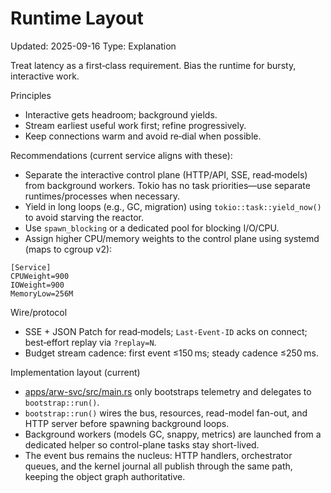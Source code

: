 # Runtime Layout
Updated: 2025-09-16
Type: Explanation

Treat latency as a first‑class requirement. Bias the runtime for bursty, interactive work.

Principles
- Interactive gets headroom; background yields.
- Stream earliest useful work first; refine progressively.
- Keep connections warm and avoid re‑dial when possible.

Recommendations (current service aligns with these):
- Separate the interactive control plane (HTTP/API, SSE, read‑models) from background workers. Tokio has no task priorities—use separate runtimes/processes when necessary.
- Yield in long loops (e.g., GC, migration) using `tokio::task::yield_now()` to avoid starving the reactor.
- Use `spawn_blocking` or a dedicated pool for blocking I/O/CPU.
- Assign higher CPU/memory weights to the control plane using systemd (maps to cgroup v2):

```
[Service]
CPUWeight=900
IOWeight=900
MemoryLow=256M
```

Wire/protocol
- SSE + JSON Patch for read‑models; `Last-Event-ID` acks on connect; best‑effort replay via `?replay=N`.
- Budget stream cadence: first event ≤150 ms; steady cadence ≤250 ms.

Implementation layout (current)
- [apps/arw-svc/src/main.rs](https://github.com/t3hw00t/ARW/blob/main/apps/arw-svc/src/main.rs) only bootstraps telemetry and delegates to `bootstrap::run()`.
- `bootstrap::run()` wires the bus, resources, read-model fan-out, and HTTP server before spawning background loops.
- Background workers (models GC, snappy, metrics) are launched from a dedicated helper so control-plane tasks stay short-lived.
- The event bus remains the nucleus: HTTP handlers, orchestrator queues, and the kernel journal all publish through the same path, keeping the object graph authoritative.
